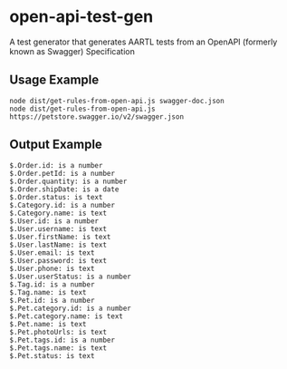 # open-api-test-gen

A test generator that generates AARTL tests from an OpenAPI (formerly known as Swagger) Specification

## Usage Example

    node dist/get-rules-from-open-api.js swagger-doc.json
    node dist/get-rules-from-open-api.js https://petstore.swagger.io/v2/swagger.json

## Output Example

```
$.Order.id: is a number
$.Order.petId: is a number
$.Order.quantity: is a number
$.Order.shipDate: is a date
$.Order.status: is text
$.Category.id: is a number
$.Category.name: is text
$.User.id: is a number
$.User.username: is text
$.User.firstName: is text
$.User.lastName: is text
$.User.email: is text
$.User.password: is text
$.User.phone: is text
$.User.userStatus: is a number
$.Tag.id: is a number
$.Tag.name: is text
$.Pet.id: is a number
$.Pet.category.id: is a number
$.Pet.category.name: is text
$.Pet.name: is text
$.Pet.photoUrls: is text
$.Pet.tags.id: is a number
$.Pet.tags.name: is text
$.Pet.status: is text
```
